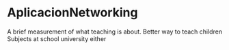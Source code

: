 # AplicacionNetworking
A brief measurement of what teaching is about. Better way to teach children Subjects at school university either
